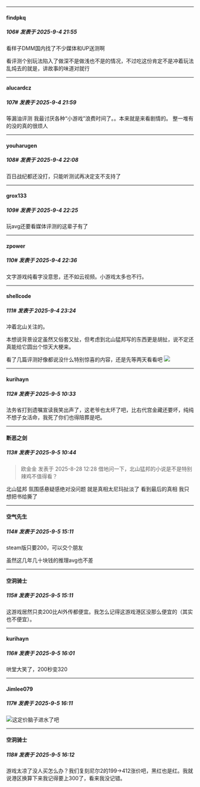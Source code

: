 ﻿
*****

####  findpkq  
##### 106#       发表于 2025-9-4 21:55

看样子DMM国内找了不少媒体和UP送测啊

看评测个别玩法陷入了做深不是做浅也不是的情况，不过吃这份肯定不是冲着玩法乱炖去的就是，讲故事的味道对就行

*****

####  alucardcz  
##### 107#       发表于 2025-9-4 21:59

等漏油评测 我最讨厌各种“小游戏”浪费时间了。。本来就是来看剧情的。 整一堆有的没的真的很烦人 


*****

####  youharugen  
##### 108#       发表于 2025-9-4 22:08

百日战纪都还没打，只能听测试再决定支不支持了


*****

####  grox133  
##### 109#       发表于 2025-9-4 22:25

玩avg还要看媒体评测的这辈子有了


*****

####  zpower  
##### 110#       发表于 2025-9-4 22:36

文字游戏纯看字没意思，还不如云视频。小游戏太多也不行。


*****

####  shellcode  
##### 111#       发表于 2025-9-4 23:24

冲着北山关注的。

本想说背景设定虽然又俗套又扯，但考虑到北山猛邦写的东西更是胡扯，说不定还真能给它圆出个惊天大梗来。

看了几篇评测好像都说没什么特别惊喜的内容，还是先等两天看看吧 <img src="https://static.stage1st.com/image/smiley/face2017/037.png" referrerpolicy="no-referrer">


*****

####  kurihayn  
##### 112#       发表于 2025-9-5 10:33

法务省打到遗嘱宣读我笑出声了，这老爷也太坏了吧，比右代宫金藏还要坏，纯纯不想子女活命，我死了你们也得陪葬是吧。


*****

####  断恶之剑  
##### 113#       发表于 2025-9-5 10:44

<blockquote>欧金金 发表于 2025-8-28 12:28
借地问一下，北山猛邦的小说是不是特别辣鸡不值得看？</blockquote>
北山猛邦 氛围感悬疑感绝对没问题 就是真相太尼玛扯淡了 看到最后的真相 我只想把书给撕了


*****

####  空气先生  
##### 114#       发表于 2025-9-5 15:11

steam版只要200，可以交个朋友

虽然这几年几十块钱的推理avg也不差

*****

####  空洞骑士  
##### 115#       发表于 2025-9-5 15:11

这游戏居然只卖200比AI外传都便宜。我怎么记得这游戏港区没那么便宜的（其实也不便宜）。


*****

####  kurihayn  
##### 116#       发表于 2025-9-5 16:01

哄堂大笑了，200秒变320


*****

####  Jimlee079  
##### 117#       发表于 2025-9-5 16:11

<img src="https://static.stage1st.com/image/smiley/face2017/126.png" referrerpolicy="no-referrer">这定价脑子进水了吧

*****

####  空洞骑士  
##### 118#       发表于 2025-9-5 16:12

游戏太凉了没人买怎么办？我们复刻尼尔2的199-&gt;412涨价吧，黑红也是红。我就说港区换算下来我记得要上300了，看来我没记错。

